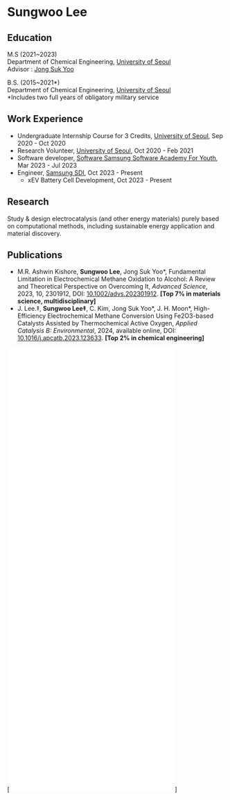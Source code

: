 # Sungwoo Lee

## Education

M.S (2021~2023)  
Department of Chemical Engineering, [University of Seoul](https://www.uos.ac.kr/)  
Advisor : [Jong Suk Yoo](http://yooresearch.wordpress.com)


B.S. (2015~2021*)  
Department of Chemical Engineering, [University of Seoul](https://www.uos.ac.kr/)  
*Includes two full years of obligatory military service


## Work Experience

- Undergraduate Internship Course for 3 Credits, [University of Seoul](https://www.uos.ac.kr/), Sep 2020 - Oct 2020
- Research Volunteer, [University of Seoul](https://www.uos.ac.kr/), Oct 2020 - Feb 2021
- Software developer, [Software Samsung Software Academy For Youth](https://www.ssafy.com/), Mar 2023 - Jul 2023
- Engineer, [Samsung SDI](https://www.samsungsdi.co.kr/), Oct 2023 - Present
  - xEV Battery Cell Development, Oct 2023 - Present


## Research

Study & design electrocatalysis (and other energy materials) purely based on computational methods, including sustainable energy application and material discovery.


## Publications

- M.R. Ashwin Kishore, **Sungwoo Lee**, Jong Suk Yoo\*, Fundamental Limitation in Electrochemical Methane Oxidation to Alcohol: A Review and Theoretical Perspective on Overcoming It, _Advanced Science_, 2023, 10, 2301912, DOI: [10.1002/advs.202301912](https://doi.org/10.1002/advs.202301912). **[Top 7% in materials science, multidisciplinary]**
- J. Lee.‡, **Sungwoo Lee‡**, C. Kim, Jong Suk Yoo\*, J. H. Moon\*, High-Efficiency Electrochemical Methane Conversion Using Fe2O3-based Catalysts Assisted by Thermochemical Active Oxygen, _Applied Catalysis B: Environmental_, 2024, available online, DOI: [10.1016/j.apcatb.2023.123633](https://doi.org/10.1016/j.apcatb.2023.123633). **[Top 2% in chemical engineering]**
  
[![Metrics](./github-metrics.svg)]
